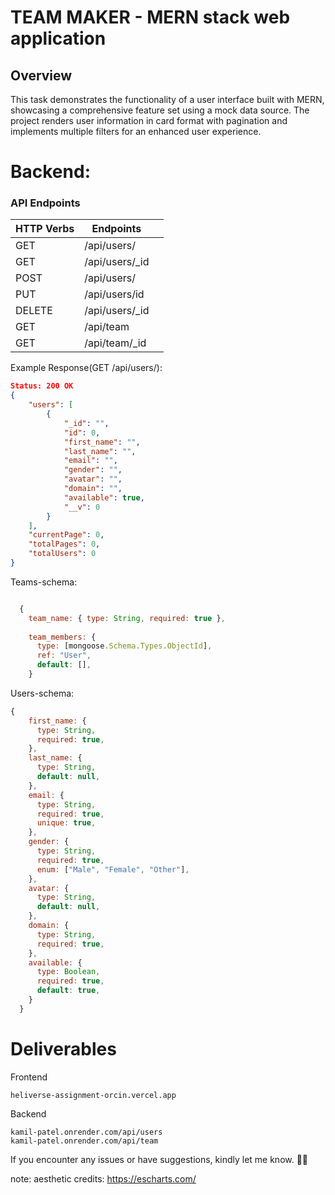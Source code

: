 # TEAM MAKER - MERN stack web application 

## Overview
This task demonstrates the functionality of a user interface built with MERN, showcasing a comprehensive feature set using a mock data source. The project renders user information in card format with pagination and implements multiple filters for an enhanced user experience.

# Backend:

### API Endpoints
| HTTP Verbs | Endpoints | |
| --- | --- | --- |
| GET | /api/users/ |  |
| GET | /api/users/_id | |
| POST | /api/users/ |  |
| PUT | /api/users/id |  |
| DELETE | /api/users/_id |  |
| GET | /api/team |  |
| GET | /api/team/_id |  |

Example Response(GET /api/users/):
```json
Status: 200 OK
{
    "users": [
        {
            "_id": "",
            "id": 0,
            "first_name": "",
            "last_name": "",
            "email": "",
            "gender": "",
            "avatar": "",
            "domain": "",
            "available": true,
            "__v": 0
        }
    ],
    "currentPage": 0,
    "totalPages": 0,
    "totalUsers": 0
}
```
Teams-schema:
```javascript

  {
    team_name: { type: String, required: true },
    
    team_members: {
      type: [mongoose.Schema.Types.ObjectId],
      ref: "User",
      default: [],
    }
```
Users-schema:
```javascript
{
    first_name: {
      type: String,
      required: true,
    },
    last_name: {
      type: String,
      default: null,
    },
    email: {
      type: String,
      required: true,
      unique: true,
    },
    gender: {
      type: String,
      required: true,
      enum: ["Male", "Female", "Other"],
    },
    avatar: {
      type: String,
      default: null,
    },
    domain: {
      type: String,
      required: true,
    },
    available: {
      type: Boolean,
      required: true,
      default: true,
    }
  }
```

# Deliverables
Frontend
```https
heliverse-assignment-orcin.vercel.app
```
Backend
```https
kamil-patel.onrender.com/api/users
kamil-patel.onrender.com/api/team
```
If you encounter any issues or have suggestions, kindly let me know. 🚀✨

note: aesthetic credits: https://escharts.com/
